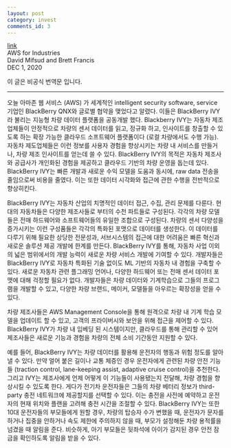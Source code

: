 ```yaml
---
layout: post
category: invest
comments_id: 3
---
```

[link](https://aws.amazon.com/ko/blogs/industries/aws-and-blackberry-qnx-join-forces-to-accelerate-auto-innovation-with-blackberry-ivy-a-new-intelligent-vehicle-data-platform/)  
AWS for Industries  
David Mifsud and Brett Francis   
DEC 1, 2020

이 글은 비공식 번역문 입니다.

-----------------------------------------------------

오늘 아마존 웹 서비스 (AWS) 가 세계적인 intelligent security software, service 기업인 BlackBerry QNX와 글로별 협약을 맺었다고 알렸다. 이들은 BlackBerry IVY라 불리는 지능형 차량 데이터 플랫폼을 공동개발 했다. Blackberry IVY는 자동차 제조업체들이 안정적으로 차량의 센서 데이터를 읽고, 정규화 하고, 인사이트를 창출할 수 있도록 하는 확장 가능한 클라우드 소프트웨어 플랫폼이다 (로컬 차량에서도 수행 가능). 자동차 제도업체들은 이런 정보를 사용자 경험을 향상시키는 차량 내 서비스를 만들거나, 차량 제조 인사이트를 얻는데 쓸 수 있다. BlackBerry IVY의 목적은 자동차 제조사와 공급사가 개인화된 경험을 제공하고 클라우드 기반의 차량 운영을 돕는데 있다. BlackBerry IVY는 빠른 개발과 새로운 수익 모델을 도움과 동시에, raw data 전송을 줄임으로써 비용을 줄였다. 이는 또한 데이터 시각화와 접근에 관한 수행을 전반적으로 향상히킨다.

BlackBerry IVY는 자동차 산업의 치명적인 데이터 접근, 수집, 관리 문제를 다룬다. 현대의 자동차들은 다양한 제조사들로 부터의 수천 파트들로 구성된다. 각각의 차량 모델들은 전매 하드웨어와 소프트웨어들의 유일한 조합으로 구성된다. 차량의 센서 다양성을 증가시키는 이런 구성품들은 각각의 특화된 포맷으로 데이터를 생성한다. 이 데이터를 다루기 위해 필요한 상당한 전문성과, 서브시스템의 접근에 대한 어려움은 빠른 혁신과 새로운 솔루션 제공 개발에 한계를 만든다. BlackBerry IVY를 통해, 자동차 사업 이외의 넓은 범위에서의 개발 능력이 새로운 차량 서비스 개발에 기여할 수 있다. 개발자들은 BlackBerry IVY로 자동차 특화된 기술 없이도 ML 기반의 자동차 내 경험을 구축할 수 있다. 새로운 자동차 관련 플그래밍 언어나, 다양한 하드웨어 또는 전매 센서 데이터 포맷에 대해 걱정할 필요가 없다. 개발자들은 차량 데이터와 기계학습으로 그들의 프로그램을 개발할 수 있고, 다양한 차량 브랜드, 메이커, 모델들을 아우르는 확장성을 얻을 수 있다.

차량 제조사들은 AWS Management Console을 통해 원격으로 차량 내 기계 학습 모델을 업데이트 할 수 있고, 고객의 프라이버시와 보안을 위해 접근을 제어할 수 있다. BlackBerry IVY가 차량 내 임베딩 된 시스템이지만, 클라우드를 통해 관리할 수 있어 제조사들은 새로운 기능과 경험을 차량의 전체 소비 기간동안 지원할 수 있다.

예를 들어, BlackBerry IVY는 차량 데이터를 활용해 운전자의 행동과 위험 정도를 알아낼 수 있다. 만약 얼어 붙은 길이나 교통 체증인 경우 운전자에게 관련된 차량 안전 기능들 (traction control, lane-keeping assist, adaptive cruise control)을 추천한다. 그리고 IVY는 제조사에게 언제 어떻게 이 기능들이 사용됐는지 전달해, 차량 경험을 향상시킬 수 있도록 한다. 게다가 전기차 운전자들은 그들의 차량 베터리 정보가 third-party 충전 네트워크에 제공할지를 선택할 수 있다. 이는 충전을 사전에 예약하고 운전자의 현재 위치와 플랜을 고려해 충전 시간을 조절할 수 있다. BlackBerry IVY는 또한 10대 운전자들의 부모들에게 원할 경우, 차량의 탑승자 수가 변했을 때, 운전자가 문자를 하거나 집중을 안하거나 속도 제한에 주의하지 않을 때, 부모가 설정해둔 차량 용적률을 넘겼을 때 알림을 준다. 비슷하게, 아기 부모들은 뒷좌석에 아이가 감지된 경우 안전 잠금을 확인하도록 알림을 받을 수 있다.
